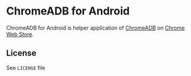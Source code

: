 ChromeADB for Android
=====================

ChromeADB for Android is helper application of [ChromeADB][chromeadb_github] on [Chrome Web Store][chromeadb_store].


License
-------

See `LICENSE` file



[chromeadb_github]: https://github.com/importre/chromeadb
[chromeadb_store]: https://chrome.google.com/webstore/detail/chrome-adb/fhdoijgfljahinnpbolfdimpcfoicmnm
